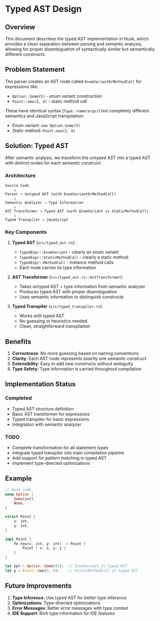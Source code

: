 # Typed AST Design

## Overview

This document describes the typed AST implementation in Husk, which provides a clean separation between parsing and semantic analysis, allowing for proper disambiguation of syntactically similar but semantically different constructs.

## Problem Statement

The parser creates an AST node called `EnumVariantOrMethodCall` for expressions like:
- `Option::Some(5)` - enum variant construction
- `Point::new(3, 4)` - static method call

These have identical syntax (`Type::name(args)`) but completely different semantics and JavaScript transpilation:
- Enum variant: `new Option.Some(5)`
- Static method: `Point.new(3, 4)`

## Solution: Typed AST

After semantic analysis, we transform the untyped AST into a typed AST with distinct nodes for each semantic construct.

### Architecture

```
Source Code
    ↓
Parser → Untyped AST (with EnumVariantOrMethodCall)
    ↓
Semantic Analyzer → Type Information
    ↓
AST Transformer → Typed AST (with EnumVariant vs StaticMethodCall)
    ↓
Typed Transpiler → JavaScript
```

### Key Components

1. **Typed AST** (`src/typed_ast.rs`):
   - `TypedExpr::EnumVariant` - clearly an enum variant
   - `TypedExpr::StaticMethodCall` - clearly a static method
   - `TypedExpr::MethodCall` - instance method calls
   - Each node carries its type information

2. **AST Transformer** (`src/typed_ast.rs::AstTransformer`):
   - Takes untyped AST + type information from semantic analyzer
   - Produces typed AST with proper disambiguation
   - Uses semantic information to distinguish constructs

3. **Typed Transpiler** (`src/typed_transpiler.rs`):
   - Works with typed AST
   - No guessing or heuristics needed
   - Clean, straightforward transpilation

## Benefits

1. **Correctness**: No more guessing based on naming conventions
2. **Clarity**: Each AST node represents exactly one semantic construct
3. **Extensibility**: Easy to add new constructs without ambiguity
4. **Type Safety**: Type information is carried throughout compilation

## Implementation Status

### Completed
- Typed AST structure definition
- Basic AST transformer for expressions
- Typed transpiler for basic expressions
- Integration with semantic analyzer

### TODO
- Complete transformation for all statement types
- Integrate typed transpiler into main compilation pipeline
- Add support for pattern matching in typed AST
- Implement type-directed optimizations

## Example

```rust
// Husk code
enum Option {
    Some(int),
    None,
}

struct Point {
    x: int,
    y: int,
}

impl Point {
    fn new(x: int, y: int) -> Point {
        Point { x: x, y: y }
    }
}

let opt = Option::Some(42);  // EnumVariant in typed AST
let p = Point::new(3, 4);    // StaticMethodCall in typed AST
```

## Future Improvements

1. **Type Inference**: Use typed AST for better type inference
2. **Optimizations**: Type-directed optimizations
3. **Error Messages**: Better error messages with type context
4. **IDE Support**: Rich type information for IDE features